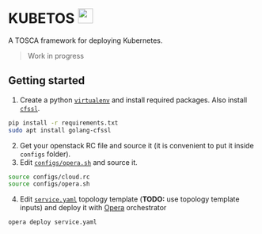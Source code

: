 # KUBETOS <img src="https://i.pinimg.com/originals/7a/18/32/7a1832f436598f9ff9c557783a4ca7d0.png" width="30">

A TOSCA framework for deploying Kubernetes.

> Work in progress

## Getting started

1. Create a python [`virtualenv`](https://virtualenv.pypa.io/en/latest/)
and install required packages. Also install [`cfssl`](https://github.com/cloudflare/cfssl).

```bash
pip install -r requirements.txt
sudo apt install golang-cfssl
```

2. Get your openstack RC file and source it (it is convenient to put it inside `configs` folder).
3. Edit [`configs/opera.sh`](./configs/opera.sh) and source it.

```bash
source configs/cloud.rc
source configs/opera.sh
```

4. Edit [`service.yaml`](./service.yaml) topology template (__TODO:__ use topology template inputs) and deploy it with [Opera](https://github.com/xlab-si/xopera-opera) orchestrator

```bash
opera deploy service.yaml
```
